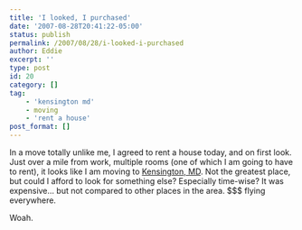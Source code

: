 ```yaml
---
title: 'I looked, I purchased'
date: '2007-08-28T20:41:22-05:00'
status: publish
permalink: /2007/08/28/i-looked-i-purchased
author: Eddie
excerpt: ''
type: post
id: 20
category: []
tag:
    - 'kensington md'
    - moving
    - 'rent a house'
post_format: []
---
```

In a move totally unlike me, I agreed to rent a house today, and on first look. Just over a mile from work, multiple rooms (one of which I am going to have to rent), it looks like I am moving to [Kensington, MD](http://maps.google.com/maps?f=q&hl=en&geocode=&q=10109+Crestwood+rd,+kensington+,+Md+20895&sll=37.0625,-95.677068&sspn=33.626896,67.236328&ie=UTF8&ll=39.021851,-77.093189&spn=0.008052,0.016415&z=16&om=1). Not the greatest place, but could I afford to look for something else? Especially time-wise? It was expensive... but not compared to other places in the area. $$$ flying everywhere.

Woah.